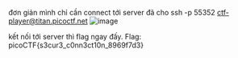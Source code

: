 đơn giản mình chỉ cần connect tới server đã cho
 ssh -p 55352 ctf-player@titan.picoctf.net
 ![image](https://github.com/PhanTrung2012/WUP-picoctf/assets/121162586/2177b8f4-e6c1-42a2-b879-8ed47c3fbc02)

kết nối tới server thì flag ngay đấy. Flag: picoCTF{s3cur3_c0nn3ct10n_8969f7d3}
